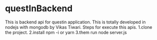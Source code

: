 # questInBackend
This is backend api for questin application. This is totally developed in nodejs with mongodb by Vikas Tiwari.
Steps for execute this apis.
1.clone the project.
2.install npm -i or yarn 
3.them run node server.js


